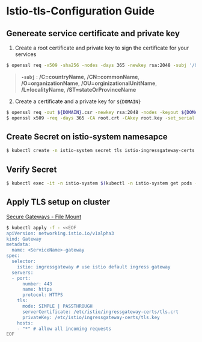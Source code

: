 # Istio-tls-Configuration Guide

## Genereate service certificate and private key

1. Create a root certificate and private key to sign the certificate for your services

```sh
$ openssl req -x509 -sha256 -nodes -days 365 -newkey rsa:2048 -subj '/O=<organizationName>/CN=<commonName>' -keyout root.key -out root.crt
```
> **`-subj`** : **/C=countryName**, **/CN=commonName**, **/O=organizationName**, **/OU=orginizationalUnitName**, **/L=localityName**, **/ST=stateOrProvinceName**

2. Create a certificate and a private key for `${DOMAIN}`

```sh
$ openssl req -out ${DOMAIN}.csr -newkey rsa:2048 -nodes -keyout ${DOMAIN}.key -subj "/CN=<commonName>/O=<ORGANIZATION>"
$ openssl x509 -req -days 365 -CA root.crt -CAkey root.key -set_serial 0 -in ${DOMAIN}.csr -out ${DOMAIN}.crt
```
## Create Secret on istio-system namesapce

```sh
$ kubectl create -n istio-system secret tls istio-ingressgateway-certs --key ${DOMAIN}.key --cert ${DOMAIN}.crt
```

## Verify Secret

```sh
$ kubectl exec -it -n istio-system $(kubectl -n istio-system get pods -l istio=ingressgateway -o jsonpath='{.items[0].metadata.name}') -- ls -al /etc/istio/ingressgateway-certs
```

## Apply TLS setup on cluster

[Secure Gateways - File Mount](https://istio.io/docs/tasks/traffic-management/ingress/secure-ingress-mount/)

```sh
$ kubectl apply -f - <<EOF
apiVersion: networking.istio.io/v1alpha3
kind: Gateway
metadata:
  name: <ServiceName>-gateway
spec:
  selector:
    istio: ingressgateway # use istio default ingress gateway
  servers:
  - port:
      number: 443
      name: https
      protocol: HTTPS
    tls:
      mode: SIMPLE | PASSTHROUGH
      serverCertificate: /etc/istio/ingressgateway-certs/tls.crt
      privateKey: /etc/istio/ingressgateway-certs/tls.key
    hosts:
    - "*" # allow all incoming requests
EOF
```
